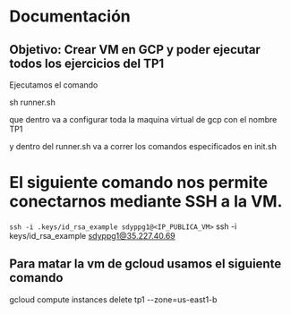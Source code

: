 # Documentación

## Objetivo: Crear VM en GCP y poder ejecutar todos los ejercicios del TP1

Ejecutamos el comando

sh runner.sh

que dentro va a configurar toda la maquina virtual de gcp con el nombre TP1 

y dentro del runner.sh va a correr los comandos especificados en init.sh

# El siguiente comando nos permite conectarnos mediante SSH a la VM.
``` ssh -i .keys/id_rsa_example sdyppg1@<IP_PUBLICA_VM> ```
ssh -i keys/id_rsa_example sdyppg1@35.227.40.69
## Para matar la vm de gcloud usamos el siguiente comando
gcloud compute instances delete tp1 --zone=us-east1-b